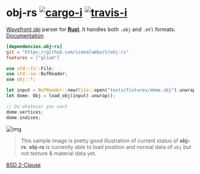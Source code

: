 obj-rs [![cargo-i][]][cargo-a] [![travis-i][]][travis-a]
========

[Wavefront obj][obj] parser for **[Rust][]**. It handles both `.obj` and `.mtl`
formats. [Documentation][docs]

```toml
[dependencies.obj-rs]
git = "https://github.com/simnalamburt/obj-rs"
features = ["glium"]
```
```rust
use std::fs::File;
use std::io::BufReader;
use obj::*;

let input = BufReader::new(File::open("tests/fixtures/dome.obj").unwrap());
let dome: Obj = load_obj(input).unwrap();

// Do whatever you want
dome.vertices;
dome.indices;
```

![img][]

> This sample image is pretty good illustration of current status of **obj-rs**.
**obj-rs** is currently able to load position and normal data of `obj` but not
texture & material data yet.

[BSD 2-Clause](LICENSE.md)

[cargo-i]: https://img.shields.io/badge/cargo-v0.4.2-yellowgreen.svg?style=flat
[cargo-a]: https://crates.io/crates/obj-rs
[travis-i]: https://travis-ci.org/simnalamburt/obj-rs.svg?branch=master
[travis-a]: https://travis-ci.org/simnalamburt/obj-rs
[obj]: https://en.wikipedia.org/wiki/Wavefront_.obj_file
[Rust]: http://rust-lang.org
[docs]: https://simnalamburt.github.io/obj-rs
[img]: http://simnalamburt.github.io/obj-rs/screenshot.png

